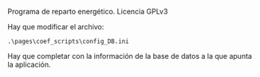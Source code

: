 Programa de reparto energético. Licencia GPLv3

Hay que modificar el archivo:

    .\pages\coef_scripts\config_DB.ini

Hay que completar con la información de la base de datos a la que apunta la aplicación.